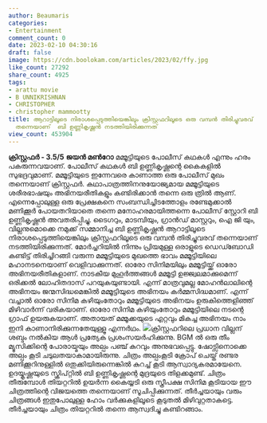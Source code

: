 ```yaml
---
author: Beaumaris
categories:
- Entertainment
comment_count: 0
date: 2023-02-10 04:30:16
draft: false
image: https://cdn.boolokam.com/articles/2023/02/ffy.jpg
like_count: 27292
share_count: 4925
tags:
- arattu movie
- B UNNIKRISHNAN
- CHRISTOPHER
- christopher mammootty
title: ആറാട്ടിലൂടെ നിരാശപ്പെടുത്തിയെങ്കിലും ക്രിസ്റ്റഫറിലൂടെ ഒരു വമ്പൻ തിരിച്ചുവരവ്
  തന്നെയാണ്  ബി ഉണ്ണികൃഷ്ണൻ നടത്തിയിരിക്കുന്നത്
view_count: 453904
---
```


**ക്രിസ്റ്റഫർ - 3.5/5** **ജയൻ മൺറോ** മമ്മൂട്ടിയുടെ പോലീസ് കഥകൾ എന്നും ഹരം പകരുന്നവയാണ്. പോലീസ് കഥകൾ ബി ഉണ്ണികൃഷ്ണന്റെ കൈകളിൽ സുഭദ്രവുമാണ്. മമ്മൂട്ടിയുടെ ഇന്നേവരെ കാണാത്ത ഒരു പോലീസ് മുഖം തന്നെയാണ് ക്രിസ്റ്റഫർ. കഥാപാത്രത്തിനനുയോജ്യമായ മമ്മൂട്ടിയുടെ ശരീരഭാഷയും അഭിനയരീതികളും കണ്ടിരിക്കാൻ തന്നെ ഒരു ത്രിൽ ആണ്‌. എന്നെപ്പോലുള്ള ഒരു പ്രേക്ഷകനെ സംബന്ധിച്ചിടത്തോളം രണ്ടേമുക്കാൽ മണിക്കൂർ പോയതറിയാതെ തന്നെ മനോഹരമായിത്തന്നെ പോലീസ് സ്റ്റോറി ബി ഉണ്ണികൃഷ്ണൻ അവതരിപ്പിച്ചു. ടൈഗറും, മാടമ്പിയും, ഗ്രാൻഡ് മാസ്റ്ററും, ഐ ജി യും, വില്ലനുമൊക്കെ നമുക്ക് സമ്മാനിച്ച ബി ഉണ്ണികൃഷ്ണൻ ആറാട്ടിലൂടെ നിരാശപ്പെടുത്തിയെങ്കിലും ക്രിസ്റ്റഫറിലൂടെ ഒരു വമ്പൻ തിരിച്ചുവരവ് തന്നെയാണ് നടത്തിയിരിക്കുന്നത്. മോർച്ചറിയിൽ നിന്നും പ്രിയമുള്ള ഒരാളുടെ ഡെഡ്ബോഡി കണ്ടിട്ട് തിരിച്ചിറങ്ങി വരുന്ന മമ്മൂട്ടിയുടെ മുഖത്തെ ഭാവം മമ്മൂട്ടിയിലെ മഹാനടനെയാണ് വെളിവാക്കുന്നത്. ഓരോ സിനിമയിലും മമ്മൂട്ടിയ്ക്ക് ഓരോ അഭിനയരീതികളാണ്. നാടകീയ മുഹൂർത്തങ്ങൾ മമ്മൂട്ടി ഉജ്ജ്വലമാക്കുമെന്ന് ഒരിക്കൽ ലോഹിതദാസ് പറയുകയുണ്ടായി. എന്ന് മാത്രവുമല്ല മോഹൻലാലിന്റെ അഭിനയം ജന്മസിദ്ധമെങ്കിൽ മമ്മൂട്ടിയുടെ അഭിനയം കർമ്മസിദ്ധമാണ്. എന്ന് വച്ചാൽ ഓരോ സിനിമ കഴിയുംതോറും മമ്മൂട്ടിയുടെ അഭിനയം ഉരുകിത്തെളിഞ്ഞ് മിഴിവാർന്ന് വരികയാണ്. ഓരോ സിനിമ കഴിയുംതോറും മമ്മൂട്ടിയിലെ നടന്റെ ഗ്രാഫ് ഉയരുകയാണ്. അതായത് മമ്മൂക്കയുടെ എറ്റവും മികച്ച അഭിനയം നാം ഇനി കാണാനിരിക്കുന്നതേയുള്ളൂ എന്നർഥം. ![](https://cdn.boolokam.com/articles/2023/02/ffy.jpg)ക്രിസ്റ്റഫറിലെ പ്രധാന വില്ലന് ശബ്ദം നൽകിയ ആൾ പ്രത്യേക പ്രശംസയർഹിക്കുന്നു. BGM ൽ ഒരു തീം മ്യൂസിക്കിന്റെ പോരായ്മയും അല്പം പഞ്ച് കുറവും അനുഭവപ്പെട്ടു. ഷോട്സിനൊക്കെ അല്പം കൂടി ചടുലതയാകാമായിരുന്നു. ചിത്രം അല്പംകൂടി ക്രോപ് ചെയ്ത് രണ്ടര മണിക്കൂറിനുള്ളിൽ ഒതുക്കിയിരുന്നെങ്കിൽ കുറച്ച് കൂടി ആസ്വാദ്യകരമായേനെ. ഉദയ്കൃഷ്ണയുടെ സ്ക്രിപ്റ്റിൽ ബി ഉണ്ണികൃഷ്ണന്റെ മുദ്രയുടെ തിളക്കമുണ്ട്. ചിത്രം തീരുമ്പോൾ തിയറ്ററിൽ ഉയർന്ന കൈയ്യടി ഒരു സ്ത്രീപക്ഷ സിനിമ കൂടിയായ ഈ ചിത്രത്തിന്റെ വിജയത്തെ തന്നെയാണ് സൂചിപ്പിക്കുന്നത്. തീർച്ചയായും വരും ചിത്രങ്ങൾ ഇതുപോലുള്ള ഹോം വർക്കുകളിലൂടെ കൂടുതൽ മിഴിവുറ്റതാകട്ടെ. തീർച്ചയായും ചിത്രം തിയറ്ററിൽ തന്നെ ആസ്വദിച്ചു കണ്ടിറങ്ങാം. &nbsp;